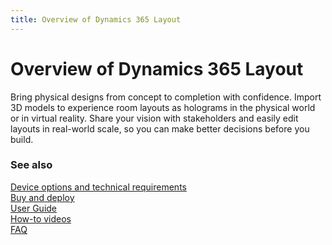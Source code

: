 ```yaml
---
title: Overview of Dynamics 365 Layout
---
```


# Overview of Dynamics 365 Layout

Bring physical designs from concept to completion with confidence. Import 3D models to experience room layouts as holograms in the physical world or in virtual reality. Share your vision with stakeholders and easily edit layouts in real-world scale, so you can make better decisions before you build.

### See also
[Device options and technical requirements](requirements.md)<br/>
[Buy and deploy](../licensing/buy-and-deploy.md)<br/>
[User Guide](user-guide.md)<br/>
[How-to videos](https://go.microsoft.com/fwlink/p/?linkid=2021489)<br/>
[FAQ](faq.md)<br/>
